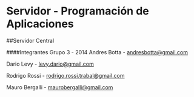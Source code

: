 Servidor - Programación de Aplicaciones
==========================================
##Servidor Central

####Integrantes Grupo 3 - 2014
Andres Botta   - andresbotta@gmail.com

Dario Levy     - levy.dario@gmail.com

Rodrigo Rossi  - rodrigo.rossi.trabal@gmail.com

Mauro Bergalli - maurobergalli@gmail.com

